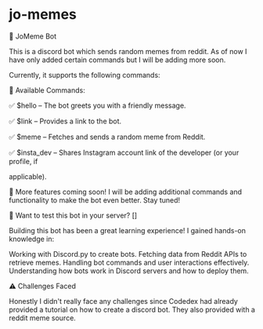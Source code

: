 # jo-memes

🤖 JoMeme Bot



This is a discord bot which sends random memes from reddit. As of now I have only added certain commands but I will be adding more soon.

Currently, it supports the following commands:



📌 Available Commands:


✅ $hello – The bot greets you with a friendly message.

✅ $link – Provides a link to the bot.

✅ $meme – Fetches and sends a random meme from Reddit.

✅ $insta_dev – Shares Instagram account link of the developer (or your profile, if

applicable).



🚀 More features coming soon! I will be adding additional commands and functionality to make the bot even better. Stay tuned!

🎉 Want to test this bot in your server? []





Building this bot has been a great learning experience! I gained hands-on knowledge in:

Working with Discord.py to create bots.
Fetching data from Reddit APIs to retrieve memes.
Handling bot commands and user interactions effectively.
Understanding how bots work in Discord servers and how to deploy them.




⚠️ Challenges Faced

Honestly I didn't really face any challenges since Codedex had already provided a tutorial on how to create a discord bot. They also provided with a reddit meme source.
